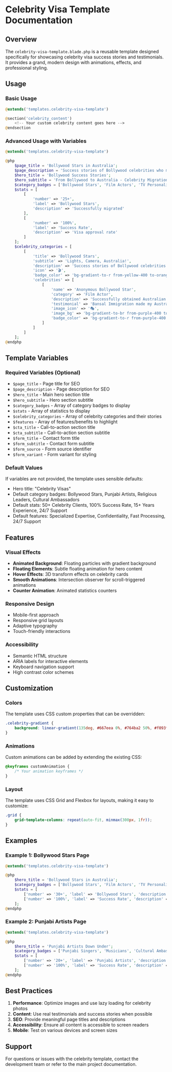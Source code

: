 # Celebrity Visa Template Documentation

## Overview
The `celebrity-visa-template.blade.php` is a reusable template designed specifically for showcasing celebrity visa success stories and testimonials. It provides a grand, modern design with animations, effects, and professional styling.

## Usage

### Basic Usage
```php
@extends('templates.celebrity-visa-template')

@section('celebrity_content')
    <!-- Your custom celebrity content goes here -->
@endsection
```

### Advanced Usage with Variables
```php
@extends('templates.celebrity-visa-template')

@php
    $page_title = 'Bollywood Stars in Australia';
    $page_description = 'Success stories of Bollywood celebrities who migrated to Australia';
    $hero_title = 'Bollywood Success Stories';
    $hero_subtitle = 'From Bollywood to Australia - Celebrity Migration Success';
    $category_badges = ['Bollywood Stars', 'Film Actors', 'TV Personalities', 'Music Artists'];
    $stats = [
        [
            'number' => '25+',
            'label' => 'Bollywood Stars',
            'description' => 'Successfully migrated'
        ],
        [
            'number' => '100%',
            'label' => 'Success Rate',
            'description' => 'Visa approval rate'
        ]
    ];
    $celebrity_categories = [
        [
            'title' => 'Bollywood Stars',
            'subtitle' => 'Lights, Camera, Australia!',
            'description' => 'Success stories of Bollywood celebrities',
            'icon' => '🎬',
            'badge_color' => 'bg-gradient-to-r from-yellow-400 to-orange-500',
            'celebrities' => [
                [
                    'name' => 'Anonymous Bollywood Star',
                    'category' => 'Film Actor',
                    'description' => 'Successfully obtained Australian permanent residency...',
                    'testimonial' => 'Bansal Immigration made my Australian dream come true...',
                    'image_icon' => '🎭',
                    'image_bg' => 'bg-gradient-to-br from-purple-400 to-pink-500',
                    'badge_color' => 'bg-gradient-to-r from-purple-400 to-pink-500'
                ]
            ]
        ]
    ];
@endphp
```

## Template Variables

### Required Variables (Optional)
- `$page_title` - Page title for SEO
- `$page_description` - Page description for SEO
- `$hero_title` - Main hero section title
- `$hero_subtitle` - Hero section subtitle
- `$category_badges` - Array of category badges to display
- `$stats` - Array of statistics to display
- `$celebrity_categories` - Array of celebrity categories and their stories
- `$features` - Array of features/benefits to highlight
- `$cta_title` - Call-to-action section title
- `$cta_subtitle` - Call-to-action section subtitle
- `$form_title` - Contact form title
- `$form_subtitle` - Contact form subtitle
- `$form_source` - Form source identifier
- `$form_variant` - Form variant for styling

### Default Values
If variables are not provided, the template uses sensible defaults:
- Hero title: "Celebrity Visas"
- Default category badges: Bollywood Stars, Punjabi Artists, Religious Leaders, Cultural Ambassadors
- Default stats: 50+ Celebrity Clients, 100% Success Rate, 15+ Years Experience, 24/7 Support
- Default features: Specialized Expertise, Confidentiality, Fast Processing, 24/7 Support

## Features

### Visual Effects
- **Animated Background**: Floating particles with gradient background
- **Floating Elements**: Subtle floating animation for hero content
- **Hover Effects**: 3D transform effects on celebrity cards
- **Smooth Animations**: Intersection observer for scroll-triggered animations
- **Counter Animation**: Animated statistics counters

### Responsive Design
- Mobile-first approach
- Responsive grid layouts
- Adaptive typography
- Touch-friendly interactions

### Accessibility
- Semantic HTML structure
- ARIA labels for interactive elements
- Keyboard navigation support
- High contrast color schemes

## Customization

### Colors
The template uses CSS custom properties that can be overridden:
```css
.celebrity-gradient {
    background: linear-gradient(135deg, #667eea 0%, #764ba2 50%, #f093fb 100%);
}
```

### Animations
Custom animations can be added by extending the existing CSS:
```css
@keyframes customAnimation {
    /* Your animation keyframes */
}
```

### Layout
The template uses CSS Grid and Flexbox for layouts, making it easy to customize:
```css
.grid {
    grid-template-columns: repeat(auto-fit, minmax(300px, 1fr));
}
```

## Examples

### Example 1: Bollywood Stars Page
```php
@extends('templates.celebrity-visa-template')

@php
    $hero_title = 'Bollywood Stars in Australia';
    $category_badges = ['Bollywood Stars', 'Film Actors', 'TV Personalities'];
    $stats = [
        ['number' => '30+', 'label' => 'Bollywood Stars', 'description' => 'Successfully migrated'],
        ['number' => '100%', 'label' => 'Success Rate', 'description' => 'Visa approval rate']
    ];
@endphp
```

### Example 2: Punjabi Artists Page
```php
@extends('templates.celebrity-visa-template')

@php
    $hero_title = 'Punjabi Artists Down Under';
    $category_badges = ['Punjabi Singers', 'Musicians', 'Cultural Ambassadors'];
    $stats = [
        ['number' => '20+', 'label' => 'Punjabi Artists', 'description' => 'Successfully migrated'],
        ['number' => '100%', 'label' => 'Success Rate', 'description' => 'Visa approval rate']
    ];
@endphp
```

## Best Practices

1. **Performance**: Optimize images and use lazy loading for celebrity photos
2. **Content**: Use real testimonials and success stories when possible
3. **SEO**: Provide meaningful page titles and descriptions
4. **Accessibility**: Ensure all content is accessible to screen readers
5. **Mobile**: Test on various devices and screen sizes

## Support

For questions or issues with the celebrity template, contact the development team or refer to the main project documentation.
